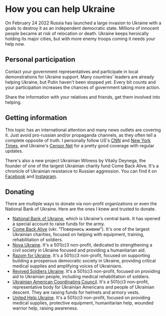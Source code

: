 # How you can help Ukraine

On February 24 2022 Russia has launched a large invasion to Ukraine with a goals to destroy it as an independent democratic state. Millions of innocent people became at risk of relocation or death. Ukraine keeps heroically holding its major cities, but with more enemy troops coming it needs your help now.

## Personal participation

Contact your government representatives and participate in local demonstrations for Ukraine support. Many countries' leaders are already helping Ukraine, but Putin haven't been stopped yet. Every bit counts and your participation increases the chances of government taking more action.

Share the information with your relatives and friends, get them involved into helping.

## Getting information

This topic has an international attention and many news outlets are covering it. Just avoid pro-russian and/or propaganda channels, as they often tell a complete opposite of truth. I personally follow US's [CNN](https://www.cnn.com) and [New York Times](https://www.nytimes.com), and Ukraine's [Censor Net](https://censor.net) for a pretty good coverage with regular updates.

There's also a new project Ukrainian Witness by Vitaliy Deynega, the founder of one of the largest Ukrainian charity fund Come Back Alive. It's a chronicle of Ukrainian resistance to Russian aggression. You can find it on [Facebook](https://www.facebook.com/ukrainianwitness) and [Instagram](https://www.instagram.com/ukrainianwitness).

## Donating

There are multiple ways to donate via non-profit organizations or even the National Bank of Ukraine. Here are the ones I knew and trusted to donate.
* [National Bank of Ukraine](https://bank.gov.ua/en/news/all/natsionalniy-bank-vidkriv-spetsrahunok-dlya-zboru-koshtiv-na-potrebi-armiyi), which is Ukraine's central bank. It has opened a special account to raise funds for the army.
* [Come Back Alive](https://savelife.in.ua) (ukr. "Повернись живим"). It's one of the largest Ukrainian charities, focused on helping with equipment, training, rehabilitation of soldiers.
* [Nova Ukraine](https://novaukraine.org). It's a 501(c)3 non-profit, dedicated to strengthening a civil society in Ukraine focused and providing a humanitarian aid.
* [Razom for Ukraine](https://razomforukraine.org). It's a 501(c)3 non-profit, focused on supporting building a prosperous democratic society in Ukraine, providing critical medical supplies and amplifying voices of Ukrainians.
* [Revived Soldiers Ukraine](https://www.rsukraine.org). It's a 501(c)3 non-profit, focused on providing aid to Ukrainian people, including medical rehabilitation of soldiers.
* [Ukrainian American Coordinating Council](https://uaccusa.org/). It's a 501(c)3 non-profit, representative body for Ukrainian Americans and people of Ukrainian descent. They are raising funds for helmets and armory vests.
* [United Help Ukraine](https://unitedhelpukraine.org). It's a 501(c)3 non-profit, focused on providing medical supplies, protective equipment, humanitarian help, wounded warrior help, raising awareness.


